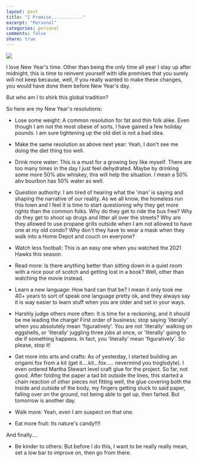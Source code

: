 ```yaml
---
layout: post
title: "I Promise............"
excerpt: "Personal"
categories: personal
comments: false
share: true
---
```



![](https://images2.minutemediacdn.com/image/upload/c_crop,h_1293,w_2300,x_0,y_0/f_auto,q_auto,w_1100/v1577660649/shape/mentalfloss/60776-gettyimages-144330104.jpg)



I love New Year's time. Other than being the only time all year I stay up after midnight, this is time to reinvent yourself with idle promises that you surely will not keep because, well, if you really wanted to make these changes, you would have done them before New Year's day.


But who am I to shirk this global tradition?

So here are my New Year's resolutions:



- Lose some weight: A common resolution for fat and thin folk alike. Even though I am not the most obese of sorts, I have gained a few holiday pounds. I am sure tightening up the old diet is not a bad idea.

- Make the same resolution as above next year: Yeah, I don't see me doing the diet thing too well.

- Drink more water: This is a must for a growing boy like myself. There are too many times in the day I just feel dehydrated. Maybe by drinking some more 50% abv whiskey, this will help the situation. I mean a 50% abv bourbon has 50% water as well.


- Question authority: I am tired of hearing what the 'man' is saying and shaping the narrative of our reality. As we all know, the homeless run this town and I feel it is time to start questioning why they get more rights than the common folks. Why do they get to ride the bus free? Why do they get to shoot up drugs and litter all over the streets? Why are they allowed to use propane grills outside when I am not allowed to have one at my old condo? Why don't they have to wear a mask when they walk into a Home Depot and couch on everyone?

- Watch less football: This is an easy one when you watched the 2021 Hawks this season.

- Read more: Is there anything better than sitting down in a quiet room with a nice pour of scotch and getting lost in a book? Well, other than watching the movie instead.


- Learn a new language: How hard can that be? I mean it only took me 40+ years to sort of speak one language pretty ok, and they always say it is way easier to learn stuff when you are older and set in your ways.

- Harshly judge others more often: It is time for a reckoning, and it should be me leading the charge! First order of business; stop saying 'literally' when you absolutely mean 'figuratively'. You are not 'literally' walking on eggshells,  or 'literally' juggling three jobs at once, or 'literally' going to die if something happens. In fact, you 'literally' mean 'figuratively'. So please, stop it!

- Get more into arts and crafts: As of yesterday, I started building an origami fox from a kit (get it....kit...fox..... nevermind you troglodyte). I even ordered Martha Stewart level craft glue for the project. So far, not good. After folding the paper a tad bit outside the lines, this started a chain reaction of other pieces not fitting well, the glue covering both the inside and outside of the body, my fingers getting stuck to said paper, falling over on the ground, not being able to get up, then farted. But tomorrow is another day.


- Walk more: Yeah, even I am suspect on that one.

- Eat more fruit: Its nature's candy!!!!

And finally....

- Be kinder to others: But before I do this, I want to be really really mean, set a low bar to improve on, then go from there. 








